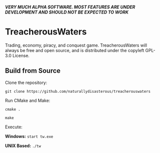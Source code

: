 ***VERY MUCH ALPHA SOFTWARE. MOST FEATURES ARE UNDER DEVELOPMENT AND SHOULD NOT BE EXPECTED TO WORK***

# TreacherousWaters

Trading, economy, piracy, and conquest game. TreacherousWaters will always be free and open source, and is distributed under the copyleft GPL-3.0 License.

## Build from Source

Clone the repository:

`git clone https://github.com/naturallydisasterous/treacherouswaters`

Run CMake and Make:

`cmake .`

`make`

Execute:

**Windows:** `start tw.exe`

**UNIX Based:** `./tw`
